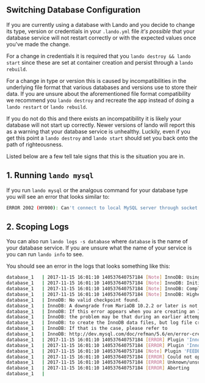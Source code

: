 ## Switching Database Configuration

If you are currently using a database with Lando and you decide to change its type, version or credentials in your `.lando.yml` file *it's possible* that your database service will not restart correctly or with the expected values once you've made the change.

For a change in credentials it is required that you `lando destroy && lando start` since these are set at container creation and persist through a `lando rebuild`.

For a change in type or version this is caused by incompatibilities in the underlying file format that various databases and versions use to store their data. If you are unsure about the aforementioned file format compatibility we recommend you `lando destroy` and recreate the app instead of doing a `lando restart` or `lando rebuild`.

If you do not do this and there exists an incompatibility it is likely your database will not start up correctly. Newer versions of lando will report this as a warning that your database service is unhealthy. Luckily, even if you get this point a `lando destroy` and `lando start` should set you back onto the path of righteousness.

Listed below are a few tell tale signs that this is the situation you are in.

## 1. Running `lando mysql`

If you run `lando mysql` or the analgous command for your database type you will see an error that looks similar to:

```bash
ERROR 2002 (HY000): Can't connect to local MySQL server through socket '/var/run/mysqld/mysqld.sock' (2 "No such file or directory")
```

## 2. Scoping Logs

You can also run `lando logs -s database` where `database` is the name of your database service. If you are unsure what the name of your service is you can run `lando info` to see.

You should see an error in the logs that looks something like this:

```bash
database_1   | 2017-11-15 16:01:10 140537640757184 [Note] InnoDB: Using SSE crc32 instructions
database_1   | 2017-11-15 16:01:10 140537640757184 [Note] InnoDB: Initializing buffer pool, size = 384.0M
database_1   | 2017-11-15 16:01:10 140537640757184 [Note] InnoDB: Completed initialization of buffer pool
database_1   | 2017-11-15 16:01:10 140537640757184 [Note] InnoDB: Highest supported file format is Barracuda.
database_1   | InnoDB: No valid checkpoint found.
database_1   | InnoDB: A downgrade from MariaDB 10.2.2 or later is not supported.
database_1   | InnoDB: If this error appears when you are creating an InnoDB database,
database_1   | InnoDB: the problem may be that during an earlier attempt you managed
database_1   | InnoDB: to create the InnoDB data files, but log file creation failed.
database_1   | InnoDB: If that is the case, please refer to
database_1   | InnoDB: http://dev.mysql.com/doc/refman/5.6/en/error-creating-innodb.html
database_1   | 2017-11-15 16:01:10 140537640757184 [ERROR] Plugin 'InnoDB' init function returned error.
database_1   | 2017-11-15 16:01:10 140537640757184 [ERROR] Plugin 'InnoDB' registration as a STORAGE ENGINE failed.
database_1   | 2017-11-15 16:01:10 140537640757184 [Note] Plugin 'FEEDBACK' is disabled.
database_1   | 2017-11-15 16:01:10 140537640757184 [ERROR] Could not open mysql.plugin table. Some plugins may be not loaded
database_1   | 2017-11-15 16:01:10 140537640757184 [ERROR] Unknown/unsupported storage engine: innodb
database_1   | 2017-11-15 16:01:10 140537640757184 [ERROR] Aborting
database_1   |
```
